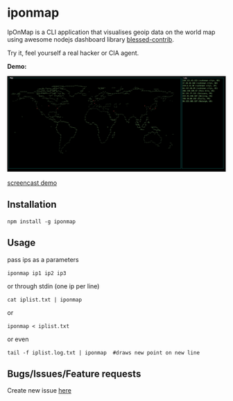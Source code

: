 # iponmap

IpOnMap is a CLI application that visualises geoip data on the world map using awesome nodejs dashboard library [blessed-contrib](https://github.com/yaronn/blessed-contrib). 

Try it, feel yourself a real hacker or CIA agent.

**Demo:**

<img src="screenshot.png" alt="term" width="800">

[screencast demo](https://youtu.be/38YvtaQ3gRs)

## Installation
```shell
npm install -g iponmap
```

## Usage
pass ips as a parameters
```shell
iponmap ip1 ip2 ip3
```
or through stdin (one ip per line)
```shell
cat iplist.txt | iponmap
```
or
```shell
iponmap < iplist.txt
```
or even
```shell
tail -f iplist.log.txt | iponmap  #draws new point on new line
```

## Bugs/Issues/Feature requests
Create new issue [here](https://github.com/nogizhopaboroda/iponmap/issues)
